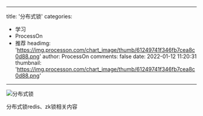 
---
title: '分布式锁'
categories: 
 - 学习
 - ProcessOn
 - 推荐
headimg: 'https://img.processon.com/chart_image/thumb/61249741f346fb7cea8c0d88.png'
author: ProcessOn
comments: false
date: 2022-01-12 11:20:31
thumbnail: 'https://img.processon.com/chart_image/thumb/61249741f346fb7cea8c0d88.png'
---

<div>   
<img class="thumb" alt="分布式锁" src="https://img.processon.com/chart_image/thumb/61249741f346fb7cea8c0d88.png" referrerpolicy="no-referrer">
<p>分布式锁redis、zk锁相关内容</p>  
</div>
            